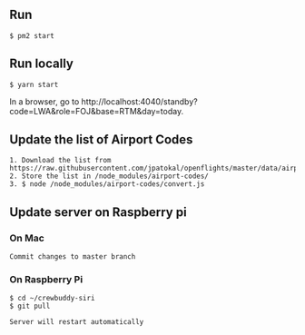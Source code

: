 ## Run

```
$ pm2 start
```

## Run locally

```
$ yarn start
```

In a browser, go to http://localhost:4040/standby?code=LWA&role=FOJ&base=RTM&day=today.

## Update the list of Airport Codes

```
1. Download the list from https://raw.githubusercontent.com/jpatokal/openflights/master/data/airports.dat
2. Store the list in /node_modules/airport-codes/
3. $ node /node_modules/airport-codes/convert.js
```

## Update server on Raspberry pi

### On Mac

```
Commit changes to master branch
```

### On Raspberry Pi

```
$ cd ~/crewbuddy-siri
$ git pull

Server will restart automatically
```
